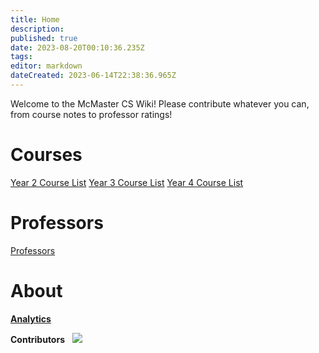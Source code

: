 ```yaml
---
title: Home
description: 
published: true
date: 2023-08-20T00:10:36.235Z
tags: 
editor: markdown
dateCreated: 2023-06-14T22:38:36.965Z
---
```


Welcome to the McMaster CS Wiki! Please contribute whatever you can, from course notes to professor ratings!

# Courses

[Year 2 Course List](/courses/y2/courselist)
[Year 3 Course List](/courses/y3/courselist)
[Year 4 Course List](/courses/y4/courselist)

# Professors

[Professors](/professors)

# About

[**Analytics**](https://analytics.umami.is/share/MugAnZWPeJk3ICCn/Mac%20CS%20Wiki)

**Contributors**
&nbsp;
<img src="https://contrib.rocks/image?repo=mac-egirls/mcmaster-cs-wiki" />